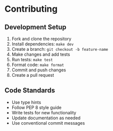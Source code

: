 # Contributing

## Development Setup

1. Fork and clone the repository
2. Install dependencies: `make dev`
3. Create a branch: `git checkout -b feature-name`
4. Make changes and add tests
5. Run tests: `make test`
6. Format code: `make format`
7. Commit and push changes
8. Create a pull request

## Code Standards

- Use type hints
- Follow PEP 8 style guide
- Write tests for new functionality
- Update documentation as needed
- Use conventional commit messages
